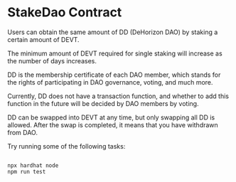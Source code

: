 # StakeDao Contract

Users can obtain the same amount of DD (DeHorizon DAO) by staking a certain amount of DEVT.

The minimum amount of DEVT required for single staking will increase as the number of days increases.

DD is the membership certificate of each DAO member, which stands for the rights of participating in DAO governance, voting, and much more.

Currently, DD does not have a transaction function, and whether to add this function in the future will be decided by DAO members by voting.

DD can be swapped into DEVT at any time, but only swapping all DD is allowed. After the swap is completed, it means that you have withdrawn from DAO.





Try running some of the following tasks:

```shell

npx hardhat node
npm run test

```
